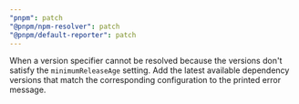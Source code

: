 ```yaml
---
"pnpm": patch
"@pnpm/npm-resolver": patch
"@pnpm/default-reporter": patch
---
```


When a version specifier cannot be resolved because the versions don't satisfy the `minimumReleaseAge` setting. Add the latest available dependency versions that match the corresponding configuration to the printed error message.
